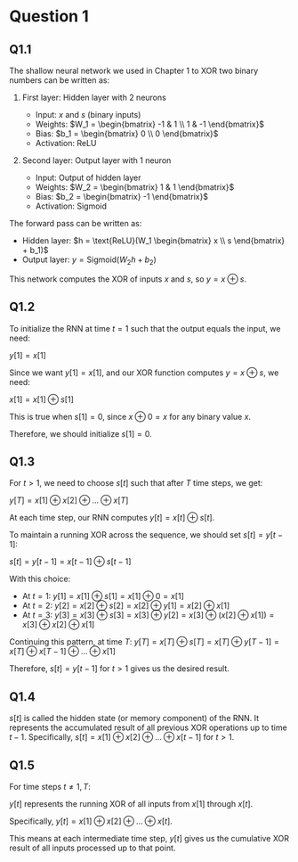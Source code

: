 # Question 1

## Q1.1

The shallow neural network we used in Chapter 1 to XOR two binary numbers can be written as:

1. First layer: Hidden layer with 2 neurons
   - Input: $x$ and $s$ (binary inputs)
   - Weights: $W_1 = \begin{bmatrix} -1 & 1 \\ 1 & -1 \end{bmatrix}$
   - Bias: $b_1 = \begin{bmatrix} 0 \\ 0 \end{bmatrix}$
   - Activation: ReLU

2. Second layer: Output layer with 1 neuron
   - Input: Output of hidden layer
   - Weights: $W_2 = \begin{bmatrix} 1 & 1 \end{bmatrix}$
   - Bias: $b_2 = \begin{bmatrix} -1 \end{bmatrix}$
   - Activation: Sigmoid

The forward pass can be written as:
- Hidden layer: $h = \text{ReLU}(W_1 \begin{bmatrix} x \\ s \end{bmatrix} + b_1)$
- Output layer: $y = \text{Sigmoid}(W_2 h + b_2)$

This network computes the XOR of inputs $x$ and $s$, so $y = x \oplus s$.

## Q1.2

To initialize the RNN at time $t = 1$ such that the output equals the input, we need:

$y[1] = x[1]$

Since we want $y[1] = x[1]$, and our XOR function computes $y = x \oplus s$, we need:

$x[1] = x[1] \oplus s[1]$

This is true when $s[1] = 0$, since $x \oplus 0 = x$ for any binary value $x$.

Therefore, we should initialize $s[1] = 0$.

## Q1.3

For $t > 1$, we need to choose $s[t]$ such that after $T$ time steps, we get:

$y[T] = x[1] \oplus x[2] \oplus ... \oplus x[T]$

At each time step, our RNN computes $y[t] = x[t] \oplus s[t]$. 

To maintain a running XOR across the sequence, we should set $s[t] = y[t-1]$:

$s[t] = y[t-1] = x[t-1] \oplus s[t-1]$

With this choice:
- At $t=1$: $y[1] = x[1] \oplus s[1] = x[1] \oplus 0 = x[1]$
- At $t=2$: $y[2] = x[2] \oplus s[2] = x[2] \oplus y[1] = x[2] \oplus x[1]$
- At $t=3$: $y[3] = x[3] \oplus s[3] = x[3] \oplus y[2] = x[3] \oplus (x[2] \oplus x[1]) = x[3] \oplus x[2] \oplus x[1]$

Continuing this pattern, at time $T$:
$y[T] = x[T] \oplus s[T] = x[T] \oplus y[T-1] = x[T] \oplus x[T-1] \oplus ... \oplus x[1]$

Therefore, $s[t] = y[t-1]$ for $t > 1$ gives us the desired result.

## Q1.4

$s[t]$ is called the hidden state (or memory component) of the RNN. It represents the accumulated result of all previous XOR operations up to time $t-1$. Specifically, $s[t] = x[1] \oplus x[2] \oplus ... \oplus x[t-1]$ for $t > 1$.

## Q1.5

For time steps $t \neq 1, T$:

$y[t]$ represents the running XOR of all inputs from $x[1]$ through $x[t]$.

Specifically, $y[t] = x[1] \oplus x[2] \oplus ... \oplus x[t]$.

This means at each intermediate time step, $y[t]$ gives us the cumulative XOR result of all inputs processed up to that point.